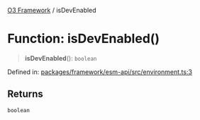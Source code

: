 [O3 Framework](../API.md) / isDevEnabled

# Function: isDevEnabled()

> **isDevEnabled**(): `boolean`

Defined in: [packages/framework/esm-api/src/environment.ts:3](https://github.com/openmrs/openmrs-esm-core/blob/main/packages/framework/esm-api/src/environment.ts#L3)

## Returns

`boolean`
